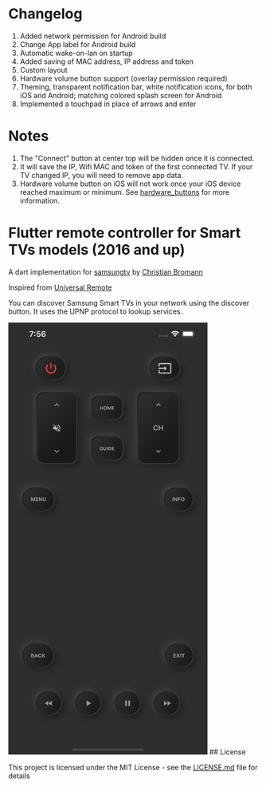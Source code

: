 # Changelog
1. Added network permission for Android build
2. Change App label for Android build
3. Automatic wake-on-lan on startup
4. Added saving of MAC address, IP address and token
5. Custom layout
6. Hardware volume button support (overlay permission required)
7. Theming, transparent notification bar, white notification icons, for both iOS and Android; matching colored splash screen for Android
8. Implemented a touchpad in place of arrows and enter

# Notes
1. The "Connect" button at center top will be hidden once it is connected.
2. It will save the IP, Wifi MAC and token of the first connected TV. If your TV changed IP, you will need to remove app data.
3. Hardware volume button on iOS will not work once your iOS device reached maximum or minimum. See [hardware_buttons](https://pub.dev/packages/hardware_buttons) for more information.

# Flutter remote controller for Smart TVs models (2016 and up)

A dart implementation for [samsungtv](https://github.com/christian-bromann/samsungtv) by [Christian Bromann](https://github.com/christian-bromann)

Inspired from [Universal Remote](https://apps.apple.com/us/app/universal-remote-tv-smart/id1401880138)

You can discover Samsung Smart TVs in your network using the discover button. It uses the UPNP protocol to lookup services.

<img src="screens/screen.png" width="400" />
## License

This project is licensed under the MIT License - see the [LICENSE.md](LICENSE.md) file for details
